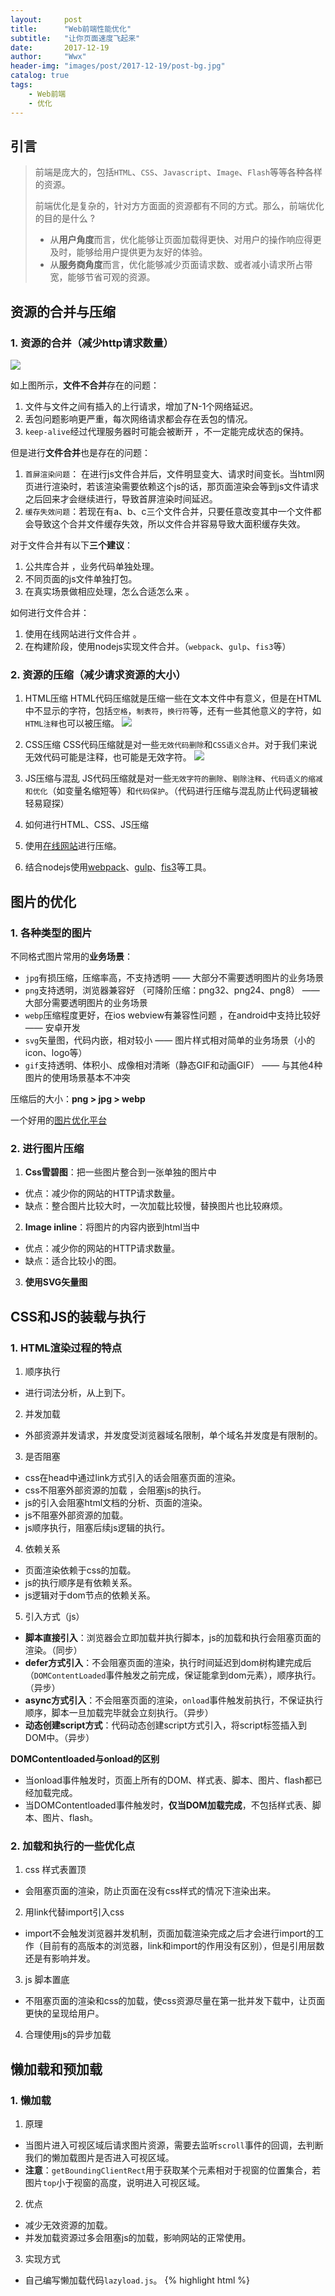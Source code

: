 ```yaml
---
layout:     post
title:      "Web前端性能优化"
subtitle:   "让你页面速度飞起来"
date:       2017-12-19
author:     "Wwx"
header-img: "images/post/2017-12-19/post-bg.jpg"
catalog: true
tags:
    - Web前端
    - 优化
---
```



## 引言

> 前端是庞大的，包括`HTML`、`CSS`、`Javascript`、`Image`、`Flash`等等各种各样的资源。
> 
> 前端优化是复杂的，针对方方面面的资源都有不同的方式。那么，前端优化的目的是什么 ?
>  - 从**用户角度**而言，优化能够让页面加载得更快、对用户的操作响应得更及时，能够给用户提供更为友好的体验。
>  - 从**服务商角度**而言，优化能够减少页面请求数、或者减小请求所占带宽，能够节省可观的资源。
 
 
## 资源的合并与压缩

### 1. 资源的合并（减少http请求数量）
![](/images/post/2017-12-19/http-handshake.png)

如上图所示，**文件不合并**存在的问题：
1. 文件与文件之间有插入的上行请求，增加了N-1个网络延迟。
2. 丢包问题影响更严重，每次网络请求都会存在丢包的情况。
3. `keep-alive`经过代理服务器时可能会被断开 ，不一定能完成状态的保持。

但是进行**文件合并**也是存在的问题：
1. `首屏渲染问题`： 在进行js文件合并后，文件明显变大、请求时间变长。当html网页进行渲染时，若该渲染需要依赖这个js的话，那页面渲染会等到js文件请求之后回来才会继续进行，导致首屏渲染时间延迟。
2. `缓存失效问题`：若现在有a、b、c三个文件合并，只要任意改变其中一个文件都会导致这个合并文件缓存失效，所以文件合并容易导致大面积缓存失效。

对于文件合并有以下**三个建议**：
1. 公共库合并 ，业务代码单独处理。
2. 不同页面的js文件单独打包。
3. 在真实场景做相应处理，怎么合适怎么来 。

如何进行文件合并： 
1. 使用在线网站进行文件合并 。
2. 在构建阶段，使用nodejs实现文件合并。（`webpack`、`gulp`、`fis3`等）

### 2. 资源的压缩（减少请求资源的大小）

1. HTML压缩
HTML代码压缩就是压缩一些在文本文件中有意义，但是在HTML中不显示的字符，包括`空格`，`制表符`，`换行符`等，还有一些其他意义的字符，如`HTML注释`也可以被压缩。
![](/images/post/2017-12-19/html-compress.png)

2. CSS压缩
CSS代码压缩就是对一些`无效代码删除`和`CSS语义合并`。对于我们来说无效代码可能是注释，也可能是无效字符。
![](/images/post/2017-12-19/css-compress.png)

3. JS压缩与混乱
JS代码压缩就是对一些`无效字符的删除`、`剔除注释`、`代码语义的缩减和优化`（如变量名缩短等）和`代码保护`。（代码进行压缩与混乱防止代码逻辑被轻易窥探）

4. 如何进行HTML、CSS、JS压缩
1. 使用[在线网站](http://tool.oschina.net/jscompress)进行压缩。
2. 结合nodejs使用[webpack](https://doc.webpack-china.org)、[gulp](https://www.gulpjs.com.cn)、[fis3](http://fis.baidu.com)等工具。


## 图片的优化

### 1. 各种类型的图片
不同格式图片常用的**业务场景**：
 - `jpg`有损压缩，压缩率高，不支持透明 —— 大部分不需要透明图片的业务场景
 - `png`支持透明，浏览器兼容好 （可降阶压缩：png32、png24、png8） —— 大部分需要透明图片的业务场景
 - `webp`压缩程度更好，在ios webview有兼容性问题 ，在android中支持比较好 —— 安卓开发
 - `svg`矢量图，代码内嵌，相对较小 —— 图片样式相对简单的业务场景（小的icon、logo等）
 - `gif`支持透明、体积小、成像相对清晰（静态GIF和动画GIF）  —— 与其他4种图片的使用场景基本不冲突

压缩后的大小：**png > jpg > webp**

一个好用的[图片优化平台](http://zhitu.isux.us)

### 2. 进行图片压缩
1. **Css雪碧图**：把一些图片整合到一张单独的图片中 
 - 优点：减少你的网站的HTTP请求数量。
 - 缺点：整合图片比较大时，一次加载比较慢，替换图片也比较麻烦。

2. **Image inline**：将图片的内容内嵌到html当中  
 - 优点：减少你的网站的HTTP请求数量。
 - 缺点：适合比较小的图。

3. **使用SVG矢量图**


## CSS和JS的装载与执行

### 1. HTML渲染过程的特点
1. 顺序执行
 - 进行词法分析，从上到下。

2. 并发加载
 - 外部资源并发请求，并发度受浏览器域名限制，单个域名并发度是有限制的。

3. 是否阻塞
 - css在head中通过link方式引入的话会阻塞页面的渲染。
 - css不阻塞外部资源的加载 ，会阻塞js的执行。
 - js的引入会阻塞html文档的分析、页面的渲染。
 - js不阻塞外部资源的加载。
 - js顺序执行，阻塞后续js逻辑的执行。

4. 依赖关系
 - 页面渲染依赖于css的加载。
 - js的执行顺序是有依赖关系。
 - js逻辑对于dom节点的依赖关系。

5. 引入方式（js）
 - **脚本直接引入**：浏览器会立即加载并执行脚本，js的加载和执行会阻塞页面的渲染。（同步）
 - **defer方式引入**：不会阻塞页面的渲染，执行时间延迟到dom树构建完成后（`DOMContentLoaded`事件触发之前完成，保证能拿到dom元素），顺序执行。（异步）
 - **async方式引入**：不会阻塞页面的渲染，`onload`事件触发前执行，不保证执行顺序，脚本一旦加载完毕就会立刻执行。（异步）
 - **动态创建script方式**：代码动态创建script方式引入，将script标签插入到DOM中。（异步）

**DOMContentloaded与onload的区别**
 - 当onload事件触发时，页面上所有的DOM、样式表、脚本、图片、flash都已经加载完成。
 - 当DOMContentloaded事件触发时，**仅当DOM加载完成**，不包括样式表、脚本、图片、flash。

### 2. 加载和执行的一些优化点
1. css 样式表置顶 
 - 会阻塞页面的渲染，防止页面在没有css样式的情况下渲染出来。

2. 用link代替import引入css
 - import不会触发浏览器并发机制，页面加载渲染完成之后才会进行import的工作（目前有的高版本的浏览器，link和import的作用没有区别），但是引用层数还是有影响并发。

3. js 脚本置底
 - 不阻塞页面的渲染和css的加载，使css资源尽量在第一批并发下载中，让页面更快的呈现给用户。

4. 合理使用js的异步加载


## 懒加载和预加载

### 1. 懒加载
1. 原理
 - 当图片进入可视区域后请求图片资源，需要去监听`scroll`事件的回调，去判断我们的懒加载图片是否进入可视区域。
 - **注意**：`getBoundingClientRect`用于获取某个元素相对于视窗的位置集合，若图片`top`小于视窗的高度，说明进入可视区域。

2. 优点
 - 减少无效资源的加载。
 - 并发加载资源过多会阻塞js的加载，影响网站的正常使用。

3. 实现方式
 - 自己编写懒加载代码`lazyload.js`。
{% highlight html %}
<!doctype html>
<html>
  <head>
    <title>懒加载</title>
  </head>
  <body>
    <div class="image-list">
      <img src="" class="image-item" lazyload="true" data-original="http://xxx.xxx.1.jpg" />
      <img src="" class="image-item" lazyload="true" data-original="http://xxx.xxx.2.jpg" />
      <img src="" class="image-item" lazyload="true" data-original="http://xxx.xxx.3.jpg" />
      <img src="" class="image-item" lazyload="true" data-original="http://xxx.xxx.4.jpg" />
      <img src="" class="image-item" lazyload="true" data-original="http://xxx.xxx.5.jpg" />
      <img src="" class="image-item" lazyload="true" data-original="http://xxx.xxx.6.jpg" />
      <img src="" class="image-item" lazyload="true" data-original="http://xxx.xxx.7.jpg" />
      <img src="" class="image-item" lazyload="true" data-original="http://xxx.xxx.8.jpg" />
      <img src="" class="image-item" lazyload="true" data-original="http://xxx.xxx.9.jpg" />
      <img src="" class="image-item" lazyload="true" data-original="http://xxx.xxx.10.jpg" />
    </div>
    <script>
      var viewHeight = document.documentElement.clientHeight; //获取可视区域的高度
      function lazyload () {
        var eles = document.querySelectorAll('img[data-original][lazyload]'); //获取需要懒加载的元素
        Array.prototype.forEach.call(eles, function (item, index) {
          var rect;
          if (item.dataset.original === '') return;

          rect = item.getBoundingClientRect(); //获取元素的大小及其相对于视口的位置集合，集合中有top, right, bottom, left等属性。
          if (rect.bottom >= 0 && rect.top < viewHeight) { //判断元素是否进入可视区域
            !function () { //立即执行匿名函数，加载图片
              var img = new Image();
              img.src = item.dataset.original;
              img.onload = function () {
                item.src = img.src;
              }
              item.removeAttribute('data-original');
              item.removeAttribute('lazyload');
            }()
          }
        })
      }

      lazyload(); //初始化懒加载方法
      document.addEventListener('scroll', lazyload); //添加页面滚动监听器
    </script>  
  </body>
</html>
{% endhighlight %}
 - 使用网上分享的`lazyload`库。

### 2. 预加载
1. 原理
 - 图片等静态资源在使用前提前请求。

2. 优点
 - 资源使用时能从缓存中加载，提升用户体验。

3. 实现方式
 - \<img src="http://..." style="display: none" /\>
 - 使用`Image对象`，var image = new Image();image.src = "http://...";
 - 使用`XMLHttpRequest`对象，更好去控制预加载的过程，存在跨域问题。
 - 使用[PreloadJS](http://www.createjs.cc/preloadjs/docs/modules/PreloadJS.html)，提供了一个一致的方式预先加载在HTML应用的内容，以及预加载可以使用HTML标签作为XHR完成。


## 回流与重绘
### 1. css性能让javascript变慢 
 - 频繁触发重绘与回流，会导致UI频繁渲染，最终导致js变慢。

### 2. 回流 
 - 当render tree中的一部分(或全部)因为元素的规模尺寸，布局，隐藏等改变而需要重新构建，这就称为回流(`reflow`)。当页面布局和几何属性改变时就需要回流。

### 3. 重绘 
 - 当render tree中的一些元素需要更新属性，而这些属性只是影响元素的外观，风格，而不会影响布局的，比如background-color。则就称为重绘(`repaint`)。

### 4. 回流与重绘关系 
 - `回流必将引起重绘，而重绘不一定会引起回流。`

### 5. 触发页面重布局（回流）的属性 
![](/images/post/2017-12-19/backflow-attribute.png)

### 6. 只触发重绘的属性
![](/images/post/2017-12-19/repaint-attribute.png)

### 7. 新建DOM的过程 
    1、获取DOM后分隔为多个图层
    2、对每个图层的节点计算样式结果（recalculate style）
    3、为每个节点生成图形和位置（layout、reflow和重布局）
    4、将每个节点绘制填充到图层位图汇总（paint，repaint）
    5、图层作为纹理加载到GPU
    6、合并多个图层到页面上，生成最终图像（composite layers） 

### 8. Chrome创建图层的条件
    1、3D或透视变换（perspective、transform）CSS属性
    2、使用加速视频解码的<video>节点
    3、拥有3D（WebGL）上下文或加速的2D上下文的<canvas>节点 
    4、混合插件（如Flash） 
    5、对自己的opacity做CSS动画或使用一个动画webkit变换的元素 
    6、拥有加速CSS过滤器的元素 
    7、元素有一个包含复合层的后代节点（一个元素拥有一个子元素，该子元素在自己的层里） 
    8、元素有一个z-index较低且包含一个复合层的兄弟元素（换句话说就是该元素在复合层上面渲染）

### 9. 实战优化点 
    1、用translate（重绘）替代top（回流）改变
    2、用opacity替代visibility（重绘） 
    3、不要一条一条地修改 DOM 的样式，预先定义好 class，然后修改 DOM 的className 
    4、把 DOM 离线后修改，比如：先把 DOM 给 display:none (有一次回流)，然后你修改100次，然后再把它显示出来
    5、不要把获取DOM元素的真实位置代码放在一个循环里使用，否则会对相关缓冲区进行刷新，最好存到循环外的变量中再去使用
    6、不要使用table布局，可能很小的一个小改动会造成整个 table 的重新布局（回流）
    7、动画实现的速度的选择，动画速度快（重绘和回流）的话可能导致页面性能下降
    8、对于动画新建图层（例：添加transform CSS属性）
    9、添加 CSS3 样式启用 GPU 硬件加速（例：transform: translateZ(0)或transform: translate3d(0, 0, 0)）
    10、减少对DOM的操作，对DOM操作的代价是高昂的
    11、避免使用出发重绘、回流的CSS属性
    12、将重绘、回流的影响范围限制在单独的图层之内，但是图层的合成过程比较消耗运算量，图层不能过多


## 浏览器储存

### 1. cookie
![](/images/post/2017-12-19/cookie.png)
1. 因为HTTP请求无状态，所以需要`cookie`去维持客户端状态。
2. 可以设置过期时间`expire`。
3. cookie的两种生成方式及作用 
 - `http response header`中的set-cookie（服务端生成），用于浏览器端和服务器端的交互。
 - js中可以通过`document.cookie`可以读写cookie（客户端生成），客户端自身数据的存储。
4. 仅仅作为浏览器存储。（大小4KB左右，能力被`localstorage`替代）
5. 所有相关域名请求都会带上cookie，有的请求不需要cookie，造成`cdn`上静态文件的流量损耗（将cdn域名和主域名独立开）。
6. `httponly`，不允许js进行读写，防止攻击。

### 2. LocalStorage和SessionStorage 
1. LocalStorage
 - HTML5设计出来专门用于浏览器存储的。（没有时间限制） 
 - 大小为5M左右。
 - 仅在客户端使用，不和服务端进行通信。
 - 接口封装较好，读写、删除数据方便。
 - 浏览器本地缓存方案。

2. SessionStorage
 - 会话级别的浏览器存储 （浏览器一个标签页就是一个会话，当签页关闭后数据清空）。
 - 大小为5M左右。
 - 仅在客户端使用，不和服务端进行通信。
 - 接口封装较好，读写、删除数据方便。
 - 适合用于对表单信息的维护。

### 3. IndexedDB  
1. IndexedDB 是一种低级API，用于客户端存储大量结构化数据。该API使用索引来实现对该数据的高性能搜索。虽然 Web Storage 对于存储较少量的数据很有用，但对于存储更大量的结构化数据来说，这种方法不太有用。IndexedDB提供了一个解决方案。
2. 为应用创建离线版本。

### 4. PWA (Progressive Web Apps)    
1. 简介
 - PWA (Progressive Web Apps) 是一种 Web App 新模型，并不是具体指某一种前沿的技术或者某一个单一的知识点，我们从英文缩写来看就能看出来，这是一个渐进式的 Web App，是通过一系列新的 Web 特性，配合优秀的 UI 交互设计，逐步的增强 Web App 的用户体验。

2. 特点
 - `可靠`：在没有网络的环境中也能提供基本的页面访问，而不会出现“未连接到互联网”的页面。
 - `快速`：针对网页渲染及网络数据访问有较好优化。
 - `融入`：应用可以被增加到手机桌面，并且和普通应用一样有全屏、推送等特性。

3. 缺点
 - 门槛不低（要求 `HTTPS`，Service Worker 的 API 比较 low-level）
 - 浏览器支持不够完美（Safari 短期内不会支持，在 5 年计划里提了一嘴）
 - 用户习惯 （让用户习惯于网页可以离线工作并不是短期可以达到的）

4. 性能检测工具
`Lighthouse`，可以检测网站是否符合PWA、网站的可靠性、速度等性能优化指标[下载地址]。(https://lavas.baidu.com/doc-lavas/vue/more/downloads/lighthouse_2.1.0_0.zip)
![](/images/post/2017-12-19/pwa-performance.png)

### 5. Service Worker   
1. 简介
 - Service Worker 是一个脚本，浏览器独立于当前网页，将其在后台运行,为实现一些不依赖页面或者用户交互的特性打开了一扇大门。在未来这些特性将包括推送消息,背景后台同步，`geofencing`（地理围栏定位），但它将推出的第一个首要特性，就是拦截和处理网络请求的能力，包括以编程方式来管理被缓存的响应。`Service Worker只能用于https站点中，非https站点不具备Service Worker能力。`

2. 生命周期
![](/images/post/2017-12-19/service-worker-lifecycle.png)

3. 运用
 - 使用拦截和处理网络请求的能力，去实现一个离线应用。
 - 使用Service Worker在后台运行同时能和页面通信的能力，去实现大规模后台数据的处理。

4. 检测
 - 查看当前浏览器上运行的Service Worker (`chrome://inspect/#service-workers`)。
 - 查看已注册的Service Worker (`chrome://serviceworker-internals`)。


## 缓存

### 1. 原理
浏览器缓存就是把一个已经请求过的Web资源（如`html页面`，`图片`，`js`，`数据`等）拷贝一份副本储存在浏览器中。缓存会根据进来的请求保存输出内容的副本。当下一个请求来到的时候，如果是相同的URL，缓存会根据缓存机制决定是直接使用副本响应访问请求，还是向源服务器再次发送请求。比较常见的就是浏览器会缓存访问过网站的网页，当再次访问这个URL地址的时候，如果网页没有更新，就不会再次下载网页，而是直接使用本地缓存的网页。只有当网站明确标识资源已经更新，浏览器才会再次下载网页。

### 2. 缓存的好处
1. 减少网络带宽消耗
 - 无论对于网站运营者或者用户，带宽都代表着金钱，过多的带宽消耗，只会便宜了网络运营商。当Web缓存副本被使用时，只会产生极小的网络流量，可以有效的降低运营成本。
2. 降低服务器压力
 - 给网络资源设定有效期之后，用户可以重复使用本地的缓存，减少对源服务器的请求，间接降低服务器的压力。同时，搜索引擎的爬虫机器人也能根据过期机制降低爬取的频率，也能有效降低服务器的压力。
3. 减少网络延迟，加快页面打开速度
 - 带宽对于个人网站运营者来说是十分重要，而对于大型的互联网公司来说，可能有时因为钱多而真的不在乎。那Web缓存还有作用吗？答案是肯定的，对于最终用户，缓存的使用能够明显加快页面打开速度，达到更好的体验。

### 3. 浏览器请求流程
![](/images/post/2017-12-19/browser-first-request.png)
![](/images/post/2017-12-19/browser-again-request.png)

### 4. 缓存策略
1. Expires策略
 - Expires是Web服务器响应消息头字段，在响应http请求时告诉浏览器在过期时间前浏览器可以直接从浏览器缓存取数据，而无需再次请求。
 - Expires是`HTTP1.0`的东西，现在默认浏览器均默认使用`HTTP1.1`，所以它的作用基本忽略。
 - Expires的一个缺点就是返回的到期时间是服务器端的时间，这样存在一个问题，如果客户端的时间与服务器的时间相差很大（比如时钟不同步，或者跨时区），那么误差就很大，所以在HTTP1.1版开始，使用`Cache-Control: max-age=秒`替代。

2. **Cache-control策略**：Cache-control对应值可以是`public`、`private`、`no-cache`、`no-store`、`no-transform`、`must-revalidate`、`proxy-revalidate`、`max-age`、`s-maxage`
 - 请求Request：
    > 1、**no-cache**：不要读取缓存中的文件，要求向WEB服务器重新请求
    > 
    > 2、**no-store**：请求和响应都禁止被缓存
    > 
    > 3、**max-age**：表示当访问此网页后的max-age秒内再次访问不会去服务器请求，其功能与Expires类似，只是 Expires是根据某个特定日期值做比较。一但缓存者自身的时间不准确.则结果可能就是错误的，而max-age, 显然无此问题.。Max-age的优先级也是高于Expires的
    > 
    > 4、**max-stale**：允许读取过期时间必须小于max-stale 值的缓存对象
    > 
    > 5、**min-fresh**：接受其max-age生命期大于其当前时间 跟 min-fresh 值之和的缓存对象
    > 
    > 6、**only-if-cached**：告知缓存者,我希望内容来自缓存，我并不关心被缓存响应，是否是新鲜的
    > 
    > 7、**no-transform**：告知代理,不要更改媒体类型,比如jpg，被你改成png
 - 响应Response：
    > 1、**public**： 数据内容皆被储存起来，就连有密码保护的网页也储存，安全性很低
    > 
    > 2、**private**：数据内容只能被储存到私有的cache，仅对某个用户有效，不能共享
    > 
    > 3、**no-cache**：可以缓存，但是只有在跟WEB服务器验证了其有效后，才能返回给客户端
    > 
    > 4、**no-store**：请求和响应都禁止被缓存
    > 
    > 5、**max-age**：本响应包含的对象的过期时间
    > 
    > 6、**must-revalidate**：如果缓存过期了，会再次和原来的服务器确定是否为最新数据，而不是和中间的proxy
    > 
    > 7、**s-maxage**：与max-age的唯一区别是，s-maxage仅仅应用于共享缓存.而不应用于用户代理的本地缓存等针对单用户的缓存。另外，s-maxage的优先级要高于max-age
    > 
    > 8、**max-stale**：允许读取过期时间必须小于max-stale 值的缓存对象
    > 
    > 9、**proxy-revalidate**：与must-revalidate类似，区别在于proxy-revalidate要排除掉用户代理的缓存的。即其规则并不应用于用户代理的本地缓存上
    > 
    > 10、**no-transform**：告知代理,不要更改媒体类型,比如jpg,被你改成png

3. Last-Modified/If-Modified-Since
 - **Last-Modified**：标示这个响应资源的最后修改时间。web服务器在响应请求时，告诉浏览器资源的最后修改时间。
 - **If-Modified-Since**：当资源过期时（使用Cache-Control标识的max-age），发现资源具有Last-Modified声明，则再次向web服务器请求时带上头If-Modified-Since表示请求时间。web服务器收到请求后发现有头If-Modified-Since则与被请求资源的最后修改时间进行比对。若最后修改时间较新，说明资源又被改动过，则响应整片资源内容（写在响应消息包体内），HTTP 200；若最后修改时间较旧，说明资源无新修改，则响应HTTP 304(无需包体，节省浏览)，告知浏览器继续使用所保存的cache。
 - **Last-Modified**：标注的最后修改只能精确到秒级，如果某些文件在1秒钟以内，被修改多次的话，它将不能准确标注文件的修改时间。如果某些文件会被定期生成，当有时内容并没有任何变化，但Last-Modified却改变了，导致文件没法使用缓存。有可能存在服务器没有准确获取文件修改时间，或者与代理服务器时间不一致等情形。Etag是服务器自动生成或者由开发者生成的对应资源在服务器端的唯一标识符，能够更加准确的控制缓存。Last-Modified与ETag一起使用时，服务器会优先验证ETag。

4. Etag/If-None-Match
 - **Etag**：web服务器响应请求时，告诉浏览器当前资源在服务器的唯一标识（生成规则由服务器决定）。Apache中，ETag的值，默认是对文件的索引节（INode），大小（Size）和最后修改时间（MTime）进行Hash后得到的。
 - **If-None-Match**：当资源过期时（使用Cache-Control标识的max-age），发现资源具有Etage声明，则再次向web服务器请求时带上头If-None-Match （Etag的值）。web服务器收到请求后发现有头If-None-Match 则与被请求资源的相应校验串进行比对，决定返回200或304。

5. 缓存策略用户行为与缓存
![](/images/post/2017-12-19/catch-table.png)